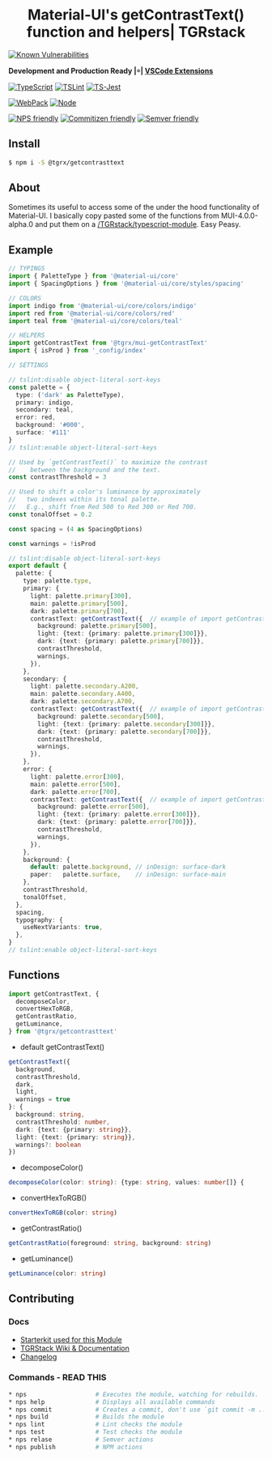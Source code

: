 <p align='center'>
  <h1 align='center'>Material-UI's getContrastText() function and helpers| TGRstack</h1>
</p>

[![Known Vulnerabilities](https://snyk.io/test/github/TGRstack/getContrastText/badge.svg)](https://snyk.io/test/github/TGRstack/typescript-module)

**Development and Production Ready |⸰| [VSCode Extensions](https://marketplace.visualstudio.com/search?term=tgrstack&target=VSCode&category=All%20categories&sortBy=Relevance)**

[![TypeScript](https://img.shields.io/badge/TypeScript-3.0.1-blue.svg?style=flat-square)](https://github.com/Microsoft/TypeScript)
[![TSLint](https://img.shields.io/badge/TS_Lint-5.11.0-8400ff.svg?style=flat-square)](https://github.com/palantir/tslint/)
[![TS-Jest](https://img.shields.io/badge/TS_Jest-22.4.6-8400ff.svg?style=flat-square)](https://github.com/kulshekhar/ts-jest)

[![WebPack](https://img.shields.io/badge/WebPack-4.12.2-blue.svg?style=flat-square)](https://github.com/webpack/webpack/)
[![Node](https://img.shields.io/badge/Node-11.4.0-blue.svg?style=flat-square)](https://nodejs.org/en/)

[![NPS friendly](https://img.shields.io/badge/NPS-friendly-brightgreen.svg?style=flat-square)](https://github.com/kentcdodds/nps)
[![Commitizen friendly](https://img.shields.io/badge/Commitizen-friendly-brightgreen.svg?style=flat-square)](https://commitizen.github.io/cz-cli/)
[![Semver friendly](https://img.shields.io/badge/SemVer-friendly-brightgreen.svg?style=flat-square)](https://docs.npmjs.com/about-semantic-versioning)

## Install

```bash
$ npm i -S @tgrx/getcontrasttext
```

## About

Sometimes its useful to access some of the under the hood functionality of Material-UI. I basically copy pasted some of the functions from MUI-4.0.0-alpha.0 and put them on a [/TGRstack/typescript-module](/TGRstack/typescript-module). Easy Peasy.

## Example

```typescript
// TYPINGS
import { PaletteType } from '@material-ui/core'
import { SpacingOptions } from '@material-ui/core/styles/spacing'

// COLORS
import indigo from '@material-ui/core/colors/indigo'
import red from '@material-ui/core/colors/red'
import teal from '@material-ui/core/colors/teal'

// HELPERS
import getContrastText from '@tgrx/mui-getContrastText'
import { isProd } from '_config/index'

// SETTINGS

// tslint:disable object-literal-sort-keys
const palette = {
  type: ('dark' as PaletteType),
  primary: indigo,
  secondary: teal,
  error: red,
  background: '#000',
  surface: '#111'
}
// tslint:enable object-literal-sort-keys

// Used by `getContrastText()` to maximize the contrast
//    between the background and the text.
const contrastThreshold = 3

// Used to shift a color's luminance by approximately
//   two indexes within its tonal palette.
//   E.g., shift from Red 500 to Red 300 or Red 700.
const tonalOffset = 0.2

const spacing = (4 as SpacingOptions)

const warnings = !isProd

// tslint:disable object-literal-sort-keys
export default {
  palette: {
    type: palette.type,
    primary: {
      light: palette.primary[300],
      main: palette.primary[500],
      dark: palette.primary[700],
      contrastText: getContrastText({  // example of import getContrastText()
        background: palette.primary[500],
        light: {text: {primary: palette.primary[300]}},
        dark: {text: {primary: palette.primary[700]}},
        contrastThreshold,
        warnings,
      }),
    },
    secondary: {
      light: palette.secondary.A200,
      main: palette.secondary.A400,
      dark: palette.secondary.A700,
      contrastText: getContrastText({  // example of import getContrastText()
        background: palette.secondary[500],
        light: {text: {primary: palette.secondary[300]}},
        dark: {text: {primary: palette.secondary[700]}},
        contrastThreshold,
        warnings,
      }),
    },
    error: {
      light: palette.error[300],
      main: palette.error[500],
      dark: palette.error[700],
      contrastText: getContrastText({  // example of import getContrastText()
        background: palette.error[500],
        light: {text: {primary: palette.error[300]}},
        dark: {text: {primary: palette.error[700]}},
        contrastThreshold,
        warnings,
      }),
    },
    background: {
      default: palette.background, // inDesign: surface-dark
      paper:   palette.surface,    // inDesign: surface-main
    },
    contrastThreshold,
    tonalOffset,
  },
  spacing,
  typography: {
    useNextVariants: true,
  },
}
// tslint:enable object-literal-sort-keys
```

## Functions

```typescript
import getContrastText, {
  decomposeColor,
  convertHexToRGB,
  getContrastRatio,
  getLuminance,
} from '@tgrx/getcontrasttext'
```


- default getContrastText()
```typescript
getContrastText({
  background,
  contrastThreshold,
  dark,
  light,
  warnings = true
}: {
  background: string,
  contrastThreshold: number,
  dark: {text: {primary: string}},
  light: {text: {primary: string}},
  warnings?: boolean
}) 
```

- decomposeColor()
```typescript
decomposeColor(color: string): {type: string, values: number[]} {
```

- convertHexToRGB()
```typescript
convertHexToRGB(color: string)
```

- getContrastRatio()
```typescript
getContrastRatio(foreground: string, background: string)
```

- getLuminance()
```typescript
getLuminance(color: string)
```

## Contributing

### Docs

- [Starterkit used for this Module](https://github.com/TGRstack/typescript-module)
- [TGRStack Wiki & Documentation](https://github.com/TGRstack/tgrstack.com/wiki)
- [Changelog](/CHANGELOG.md)

### Commands - READ THIS

```bash
* nps                   # Executes the module, watching for rebuilds.
* nps help              # Displays all available commands
* nps commit            # Creates a commit, don't use `git commit -m ...`
* nps build             # Builds the module
* nps lint              # Lint checks the module
* nps test              # Test checks the module
* nps relase            # Semver actions
* nps publish           # NPM actions
```